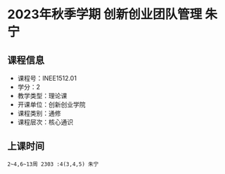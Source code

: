 # 2023年秋季学期 创新创业团队管理 朱宁






## 课程信息

- 课程号：INEE1512.01
- 学分：2
- 教学类型：理论课
- 开课单位：创新创业学院
- 课程类别：通修
- 课程层次：核心通识

## 上课时间

```
2~4,6~13周 2303 :4(3,4,5) 朱宁
```

